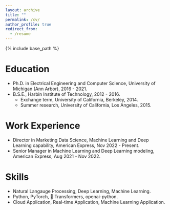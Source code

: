 ```yaml
---
layout: archive
title: ""
permalink: /cv/
author_profile: true
redirect_from:
  - /resume
---
```


{% include base_path %}

Education
======
* Ph.D. in Electrical Engineering and Computer Science, University of Michigan (Ann Arbor), 2016 - 2021.
* B.S.E., Harbin Institute of Technology, 2012 - 2016.
  * Exchange term, University of California, Berkeley, 2014.
  * Summer research, University of California, Los Angeles, 2015.

Work Experience
======
* Director in Marketing Data Science, Machine Learning and Deep Learning capability, American Express, Nov 2022 - Present.
* Senior Manager in Machine Learning and Deep Learning modeling, American Express, Aug 2021 - Nov 2022.

Skills
======
* Natural Langauge Processing, Deep Learning, Machine Learning.
* Python, PyTorch, 🤗 Transformers, openai-python.
* Cloud Application, Real-time Application, Machine Learning Application.
